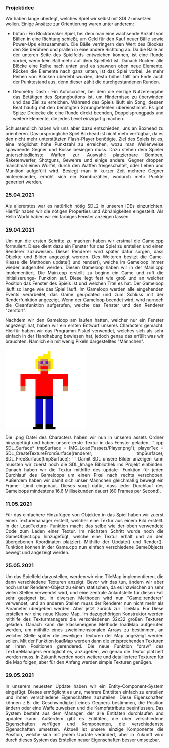 ### Projektidee

Wir haben lange überlegt, welches Spiel wir selbst mit SDL2 umsetzen wollen.
Einige Ansätze zur Orientierung waren unter anderem:
- <p align=justify>bbtan : Ein Blockbreaker Spiel, bei dem man eine wachsende Anzahl von Bällen in eine Richtung schießt, um Geld für den Kauf neuer Bälle sowie Power-Ups einzusammeln. Die Bälle verringern den Wert des Blockes den Sie berühren und prallen in eine andere Richtung ab. Da die Bälle an der unteren Seite des Spielfelds entweichen können, ist eine Runde vorbei, wenn kein Ball mehr auf dem Spielfeld ist. Danach Rücken alle Blöcke eine Reihe nach unten und es spawnen oben neue Elemente. Rücken die Elemente nach ganz unten, ist das Spiel vorbei. Je mehr Reihen von Blöcken überlebt wurden, desto höher fällt am Ende auch der Punktestand aus, denn dieser zählt die durchgestandenen Runden.</p>
- <p align=justify>Geometry Dash : Ein Autoscroller, bei dem die einzige Nutzereingabe das Betätigen des Sprungbuttons ist, um Hindernisse zu überwinden und das Ziel zu erreichen. Während des Spiels läuft ein Song, dessen Beat häufig mit den benötigten Sprungbefehlen übereinstimmt. Es gibt Spitze Dreiecke die eine Runde direkt beenden, Doppelsprungpads und weitere Elemente, die jedes Level einzigartig machen.</p>
<p align=justify>
Schlussendlich haben wir uns aber dazu entschieden, uns an Boxhead zu orientieren.
Das ursprüngliche Spiel Boxhead ist nicht mehr verfügbar, da es den nicht mehr unterstützten Flash-Player benötigte.
Ziel des Spiels ist es, eine möglichst hohe Punktzahl zu erreichen, wozu man Wellenweise spawnende Gegner und Bosse besiegen muss. Dazu stehen dem Spieler unterschiedlichste Waffen zur Auswahl: platzierbare Bomben, Raketenwerfer, Shotguns, Gewehre und einige andere. Gegner droppen manchmal einen Würfel, durch den Waffen freigeschaltet, oder Leben und Munition aufgefüllt wird. Besiegt man in kurzer Zeit mehrere Gegner hintereinander, erhöht sich ein Kombozähler, wodurch mehr Punkte generiert werden.
</p>

### 25.04.2021

<p align=justify>Als allererstes war es natürlich nötig SDL2 in unseren IDEs einzurichten. Hierfür haben wir die nötigen Properties und Abhänigkeiten eingestellt. Als Hello World haben wir ein farbiges Fenster anzeigen lassen.</p>

### 29.04.2021
<p align=justify>Um nun die ersten Schritte zu machen haben wir erstmal die Game.cpp formuliert. Diese dient dazu ein Fenster für das Spiel zu erstellen und einen Renderer zuzuweisen. Dieser Renderer wird später dafür sorgen, dass Objekte und Bilder angezeigt werden. Des Weiteren besitzt die Game- Klasse die Methoden update() und render(), welche im Gameloop immer wieder aufgerufen werden. Diesen Gameloop haben wir in der Main.cpp implementiert. Die Main.cpp erstellt zu beginn ein Game und ruft die Initialiserungs- Funktion auf. Diese legt fest wie groß und an welcher Position das Fenster des Spiels ist und welchen Titel es hat. Der Gameloop läuft so lange wie das Spiel läuft. Im Gameloop werden alle eingehenden Events verarbeitet, das Game geupdated und zum Schluss mit der Renderfunktion angezeigt. Wenn der Gameloop beendet wird, wird nurnoch die Cleanfunktion aufgerufen, welche das Fenster und den Renderer "zerstört".
</p>
<p align=justify>Nachdem wir den Gameloop am laufen hatten, welcher nur ein Fenster angezeigt hat, haben wir ein ersten Entwurf unseres Characters gemacht. Hierfür haben wir das Programm Piskel verwendet, welches sich als sehr einfach in der Handhabung bewiesen hat, jedoch genau das erfüllt was wir brauchten. Nämlich ein mit wenig Pixeln dargestelltes "Männchen".
</p>
<img src="images/Character.png" />

<p align=justify>Die .png Datei des Characters haben wir nun in unseren assets Ordner hinzugefügt und haben unsere erste Textur in das Fenster geladen.
```cpp
SDL_Surface* tmpSurface = IMG_Load("assets/Player.png");
playerTex = SDL_CreateTextureFromSurface(renderer, tmpSurface);
SDL_FreeSurface(tmpSurface);
```
Damit SDL unsere Bilder anzeigen kann mussten wir zuerst noch die SDL_Image Bibliothek ins Projekt einbinden. Danach haben wir die Textur mithilfe des update- Funktion für jeden Durchlauf des Gameloops um einen Pixel nach rechts verschoben. Außerdem haben wir damit sich unser Männchen gleichmäßig bewegt ein Frame- Limit eingebaut. Dieses sorgt dafür, dass jeder Durchlauf des Gameloops mindestens 16,6 Millisekunden dauert (60 Frames per Second).
</p>

### 11.05.2021
<p align=justify>Für das einfachere Hinzufügen von Objekten in das Spiel haben wir zuerst einen Texturemanager erstellt, welcher eine Textur aus einem Bild erstellt. In der LoadTexture- Funktion macht das selbe wie der oben verwendete Code zum Laden einer Textur. Im nächsten Schritt wurde noch die GameObject.cpp hinzugefügt, welche eine Textur erhält und an den übergebenen Koordinaten platziert. Mithilfe der Update() und Render()- Funktion können in der Game.cpp nun einfach verschiedene GameObjects bewegt und angezeigt werden.
</p>

### 25.05.2021
<p align=justify>Um das Spielfeld darzustellen, werden wir eine TileMap implementieren, die dann verschiedene Texturen anzeigt. Bevor wir das tun, ändern wir aber noch unser Renderer-Object zu einem statischen, da es inzwischen an sehr vielen Stellen verwendet wird, und eine zentrale Anlaufstelle für diesen Fall sehr geeignet ist. In diversen Methoden wird nun "Game::renderer" verwendet, und an anderen Stellen muss der Renderer nun nicht mehr als Parameter übergeben werden. Aber jetzt zurück zur TileMap. Für Diese erstellen wir eine neue Klasse Map. Im dazugehörigen Konstruktor werden mithilfe des Texturmanagers die verschiedenen 32x32 großen Texturen geladen. Danach kann die klasseneigene Methode loadMap aufgerufen werden, um mithilfe eines zweidimensionalen Arrays zu bestimmen, an welcher Stelle später die jeweiligen Texturen der Map angezeigt werden sollen. Mit der Funktion loadMap werden dann die entsprechenden Texturen an ihren Positionen gerendered. Die neue Funktion "draw" des TextureManagers ermöglicht es, anzugeben, wo genau die Textur platziert werden muss. In Zukunft werden noch weitere und detailiertere Texturen für die Map folgen, aber für den Anfang werden simple Texturen genügen.
</p>

### 29.05.2021
<p align=justify>In unserem neuesten Update haben wir ein Entity-Component-System eingefügt. Dieses ermöglicht es uns, mehrere Entitäten einfach zu erstellen und ihnen verschiedene Eigenschaften zuzuteilen. Diese Eigenschaften können z.B. die Geschwindigkeit eines Gegners bestimmen, die Position ändern oder eine Waffe zuweisen und die Kampfattribute beeinflussen. Das System besteht aus dem Manager, der alle Entitäten durchlaufen und updaten kann. Außerdem gibt es Entitäten, die über verschiedene Eigenschaften verfügen und Komponenten, die verschiedenste Eigenschaften umsetzen. Aktuell ist unsere einzige Komponente die Position, welche sich mit jedem Update verändert, aber in Zukunft wird durch dieses System das Erstellen neuer Eigenschaften besser umsetzbar.
</p>








